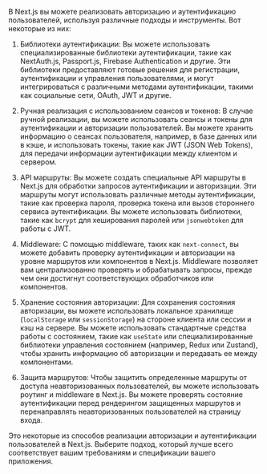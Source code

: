 В Next.js вы можете реализовать авторизацию и аутентификацию пользователей, используя различные подходы и инструменты. Вот некоторые из них:

1. Библиотеки аутентификации:
   Вы можете использовать специализированные библиотеки аутентификации, такие как NextAuth.js, Passport.js, Firebase Authentication и другие. Эти библиотеки предоставляют готовые решения для регистрации, аутентификации и управления пользователями, и могут интегрироваться с различными методами аутентификации, такими как социальные сети, OAuth, JWT и другие.

2. Ручная реализация с использованием сеансов и токенов:
   В случае ручной реализации, вы можете использовать сеансы и токены для аутентификации и авторизации пользователей. Вы можете хранить информацию о сеансах пользователя, например, в базе данных или в кэше, и использовать токены, такие как JWT (JSON Web Tokens), для передачи информации аутентификации между клиентом и сервером.

3. API маршруты:
   Вы можете создать специальные API маршруты в Next.js для обработки запросов аутентификации и авторизации. Эти маршруты могут использовать различные методы аутентификации, такие как проверка пароля, проверка токена или вызов стороннего сервиса аутентификации. Вы можете использовать библиотеки, такие как `bcrypt` для хеширования паролей или `jsonwebtoken` для работы с JWT.

4. Middleware:
   С помощью middleware, таких как `next-connect`, вы можете добавить проверку аутентификации и авторизации на уровне маршрутов или компонентов в Next.js. Middleware позволяет вам централизованно проверять и обрабатывать запросы, прежде чем они достигнут соответствующих обработчиков или компонентов.

5. Хранение состояния авторизации:
   Для сохранения состояния авторизации, вы можете использовать локальное хранилище (`localStorage` или `sessionStorage`) на стороне клиента или сессии и кэш на сервере. Вы можете использовать стандартные средства работы с состоянием, такие как `useState` или специализированные библиотеки управления состоянием (например, Redux или Zustand), чтобы хранить информацию об авторизации и передавать ее между компонентами.

6. Защита маршрутов:
   Чтобы защитить определенные маршруты от доступа неавторизованных пользователей, вы можете использовать роутинг и middleware в Next.js. Вы можете проверять состояние аутентификации перед рендерингом защищенных маршрутов и перенаправлять неавторизованных пользователей на страницу входа.

Это некоторые из способов реализации авторизации и аутентификации пользователей в Next.js. Выберите подход, который лучше всего соответствует вашим требованиям и спецификации вашего приложения.